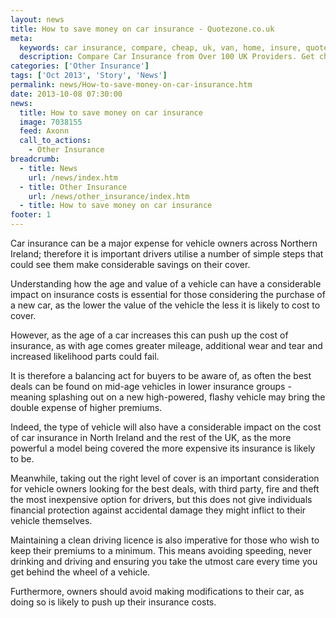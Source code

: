 ```yaml
---
layout: news
title: How to save money on car insurance - Quotezone.co.uk
meta:
  keywords: car insurance, compare, cheap, uk, van, home, insure, quotes, online, comparison, bike, loans, life
  description: Compare Car Insurance from Over 100 UK Providers. Get cheap quotes online now using our fast, free, secure comparison site
categories: ['Other Insurance']
tags: ['Oct 2013', 'Story', 'News']
permalink: news/How-to-save-money-on-car-insurance.htm
date: 2013-10-08 07:30:00
news:
  title: How to save money on car insurance
  image: 7038155
  feed: Axonn
  call_to_actions:
    - Other Insurance
breadcrumb:
  - title: News
    url: /news/index.htm
  - title: Other Insurance
    url: /news/other_insurance/index.htm
  - title: How to save money on car insurance
footer: 1
---
```


Car insurance can be a major expense for vehicle owners across Northern Ireland; therefore it is important drivers utilise a number of simple steps that could see them make considerable savings on their cover.

Understanding how the age and value of a vehicle can have a considerable impact on insurance costs is essential for those considering the purchase of a new car, as the lower the value of the vehicle the less it is likely to cost to cover.

However, as the age of a car increases this can push up the cost of insurance, as with age comes greater mileage, additional wear and tear and increased likelihood parts could fail.

It is therefore a balancing act for buyers to be aware of, as often the best deals can be found on mid-age vehicles in lower insurance groups - meaning splashing out on a new high-powered, flashy vehicle may&nbsp;bring the double expense of higher premiums.

Indeed, the type of vehicle will also have a considerable impact on the cost of car insurance in North Ireland and the rest of the UK, as the more powerful a model being covered the more expensive its insurance is likely to be.

Meanwhile, taking out the right level of cover is an important consideration for vehicle owners looking for the best deals, with third party, fire and theft the most inexpensive option for drivers, but this does not give individuals financial protection against accidental damage they might inflict to their vehicle themselves.

Maintaining a clean driving licence is also imperative for those who wish to keep their premiums to a minimum. This means avoiding speeding, never drinking and driving and ensuring you take the utmost care every time you get behind the wheel of a vehicle.

Furthermore, owners should avoid making modifications to their car, as doing so is likely to push up their insurance costs.
